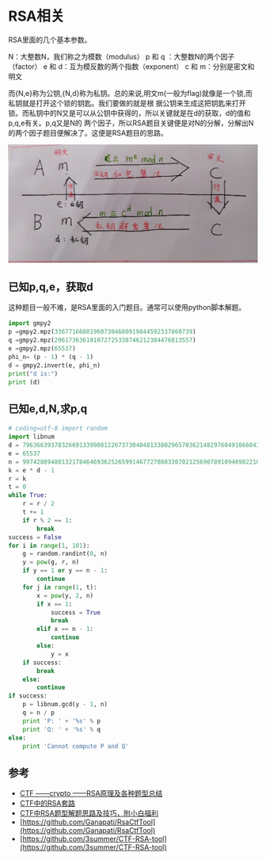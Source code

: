 # RSA相关

RSA里面的几个基本参数。

N：大整数N，我们称之为模数（modulus）
p 和 q ：大整数N的两个因子（factor）
e 和 d：互为模反数的两个指数（exponent）
c 和 m：分别是密文和明文

而{N,e}称为公钥,{N,d}称为私钥。总的来说,明文m(一般为flag)就像是一个锁,而私钥就是打开这个锁的钥匙。我们要做的就是根 据公钥来生成这把钥匙来打开锁。而私钥中的N又是可以从公钥中获得的，所以关键就是在d的获取，d的值和p,q,e有关。p,q又是N的 两个因子，所以RSA题目关键便是对N的分解，分解出N的两个因子题目便解决了。这便是RSA题目的思路。

![](images/ctf-2021-06-19-15-01-32.png)

## 已知p,q,e，获取d

这种题目一般不难，是RSA里面的入门题目。通常可以使用python脚本解题。

```python
import gmpy2
p =gmpy2.mpz(336771668019607304680919844592337860739)
q =gmpy2.mpz(296173636181072725338746212384476813557)
e =gmpy2.mpz(65537)
phi_n= (p - 1) * (q - 1)
d = gmpy2.invert(e, phi_n)
print("d is:")
print (d)
```

## 已知e,d,N,求p,q

``` python
# coding=utf-8 import random
import libnum
d = 79636639378326691339908122673730404813380296570362148297604910660437221154417
e = 65537
n = 99742889480132178464693625265991467727088330702125690789109469022100733238623
k = e * d - 1
r = k
t = 0
while True:
    r = r / 2
    t += 1
    if r % 2 == 1:
        break
success = False
for i in range(1, 101):
    g = random.randint(0, n)
    y = pow(g, r, n)
    if y == 1 or y == n - 1:
        continue
    for j in range(1, t):
        x = pow(y, 2, n)
        if x == 1:
            success = True
            break
        elif x == n - 1:
            continue
        else:
            y = x
    if success:
        break
    else:
        continue
if success:
    p = libnum.gcd(y - 1, n)
    q = n / p
    print 'P: ' + '%s' % p
    print 'Q: ' + '%s' % q
else:
    print 'Cannot compute P and Q'
```

## 参考

* [CTF ——crypto ——RSA原理及各种题型总结](https://blog.csdn.net/vhkjhwbs/article/details/101160822)
* [CTF中的RSA套路](https://www.cnblogs.com/nul1/p/13489269.html)
* [CTF中RSA题型解题思路及技巧，附小白福利](https://www.freebuf.com/articles/others-articles/161475.html)
* [https://github.com/Ganapati/RsaCtfTool](https://github.com/Ganapati/RsaCtfTool)
* [https://github.com/3summer/CTF-RSA-tool](https://github.com/3summer/CTF-RSA-tool)